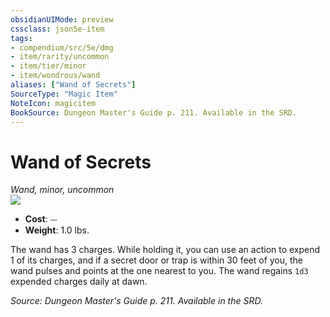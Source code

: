 ```yaml
---
obsidianUIMode: preview
cssclass: json5e-item
tags:
- compendium/src/5e/dmg
- item/rarity/uncommon
- item/tier/minor
- item/wondrous/wand
aliases: ["Wand of Secrets"]
SourceType: "Magic Item"
NoteIcon: magicitem
BookSource: Dungeon Master's Guide p. 211. Available in the SRD.
---
```

# Wand of Secrets
*Wand, minor, uncommon*  
![](/2-Mechanics/CLI/items/img/wand-of-secrets.webp#right)  

- **Cost**: ⏤
- **Weight**: 1.0 lbs.

The wand has 3 charges. While holding it, you can use an action to expend 1 of its charges, and if a secret door or trap is within 30 feet of you, the wand pulses and points at the one nearest to you. The wand regains `1d3` expended charges daily at dawn.

*Source: Dungeon Master's Guide p. 211. Available in the SRD.*